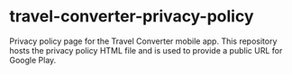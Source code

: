 # travel-converter-privacy-policy
Privacy policy page for the Travel Converter mobile app. This repository hosts the privacy policy HTML file and is used to provide a public URL for Google Play.

